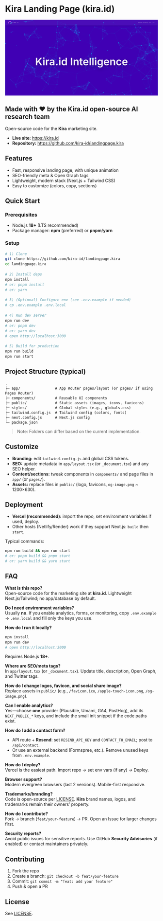 # Kira Landing Page (kira.id)

![Kira hero](./assets/preview.png)

## Made with ❤️ by the Kira.id open-source AI research team

Open-source code for the **Kira** marketing site.

- **Live site:** https://kira.id  
- **Repository:** https://github.com/kira-id/landingpage.kira

## Features
- Fast, responsive landing page, with unique animation
- SEO-friendly meta & Open Graph tags
- Lightweight, modern stack (Next.js + Tailwind CSS)
- Easy to customize (colors, copy, sections)

## Quick Start

### Prerequisites
- Node.js **18+** (LTS recommended)
- Package manager: **npm** (preferred) or **pnpm**/**yarn**

### Setup

```bash
# 1) Clone
git clone https://github.com/kira-id/landingpage.kira
cd landingpage.kira

# 2) Install deps
npm install
# or: pnpm install
# or: yarn

# 3) (Optional) Configure env (see .env.example if needed)
# cp .env.example .env.local

# 4) Run dev server
npm run dev
# or: pnpm dev
# or: yarn dev
# open http://localhost:3000

# 5) Build for production
npm run build
npm run start
```

## Project Structure (typical)

```
.
├─ app/                # App Router pages/layout (or pages/ if using Pages Router)
├─ components/         # Reusable UI components
├─ public/             # Static assets (images, icons, favicons)
├─ styles/             # Global styles (e.g., globals.css)
├─ tailwind.config.js  # Tailwind config (colors, fonts)
├─ next.config.js      # Next.js config
└─ package.json
```

> Note: Folders can differ based on the current implementation.

## Customize

- **Branding:** edit `tailwind.config.js` and global CSS tokens.
- **SEO:** update metadata in `app/layout.tsx` (or `_document.tsx`) and any SEO helper.
- **Content/sections:** tweak components in `components/` and page files in `app/` (or `pages/`).
- **Assets:** replace files in `public/` (logo, favicons, `og-image.png` ~ 1200×630).

## Deployment

- **Vercel (recommended):** import the repo, set environment variables if used, deploy.
- Other hosts (Netlify/Render) work if they support Next.js: `build` then `start`.

Typical commands:
```bash
npm run build && npm run start
# or: pnpm build && pnpm start
# or: yarn build && yarn start
```

## FAQ

**What is this repo?**  
Open-source code for the marketing site at **kira.id**. Lightweight Next.js/Tailwind; no app/database by default.

**Do I need environment variables?**  
Usually **no**. If you enable analytics, forms, or monitoring, copy `.env.example` → `.env.local` and fill only the keys you use.

**How do I run it locally?**  
```bash
npm install
npm run dev
# open http://localhost:3000
```
Requires Node.js **18+**.

**Where are SEO/meta tags?**  
In `app/layout.tsx` (or `_document.tsx`). Update title, description, Open Graph, and Twitter tags.

**How do I change logos, favicon, and social share image?**  
Replace assets in `public/` (e.g., `/favicon.ico`, `/apple-touch-icon.png`, `/og-image.png`).

**Can I enable analytics?**  
Yes—choose **one** provider (Plausible, Umami, GA4, PostHog), add its `NEXT_PUBLIC_*` keys, and include the small init snippet if the code paths exist.

**How do I add a contact form?**  
- API route + **Resend**: set `RESEND_API_KEY` and `CONTACT_TO_EMAIL`; post to `/api/contact`.  
- Or use an external backend (Formspree, etc.). Remove unused keys from `.env.example`.

**How do I deploy?**  
Vercel is the easiest path. Import repo → set env vars (if any) → Deploy.

**Browser support?**  
Modern evergreen browsers (last 2 versions). Mobile-first responsive.

**Trademarks/branding?**  
Code is open-source per [LICENSE](./LICENSE). **Kira** brand names, logos, and trademarks remain their owners’ property.

**How do I contribute?**  
Fork → branch (`feat/your-feature`) → PR. Open an Issue for larger changes first.

**Security reports?**  
Avoid public issues for sensitive reports. Use GitHub **Security Advisories** (if enabled) or contact maintainers privately.

## Contributing

1. Fork the repo  
2. Create a branch: `git checkout -b feat/your-feature`  
3. Commit: `git commit -m "feat: add your feature"`  
4. Push & open a PR

## License

See [LICENSE](./LICENSE).
